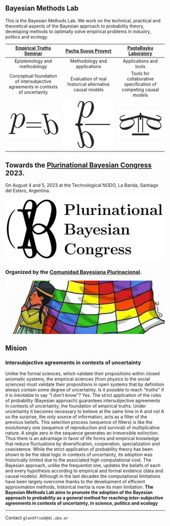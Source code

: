 ## Bayesian Methods Lab

This is the Bayesian Methods Lab.
We work on the technical, practical and theoretical aspects of the Bayesian approach to probability theory, developing methods to optimally solve empirical problems in industry, politics and ecology.

[Empirical Truths Seminar](https://MetodosBayesianos.github.io/seminario) |  [Pacha Suyus Proyect](https://MetodosBayesianos.github.io/apuestas) | [PaqtaRayku Laboratory](https://MetodosBayesianos.github.io/taller)
:-------------------------:|:-------------------------:|:-------------------------:
Epistemology and methodology | Methodology and applications | Applications and tools
Conceptual foundation of intersubjective agreements in contexts of uncertainty | Evaluation of real historical alternative causal models | Tools for collaborative specification of competing causal models
[![Comunidad](https://raw.githubusercontent.com/glandfried/images/master/logos/pEQb_400.png)](https://MetodosBayesianos.github.io/seminario) | [![Comunidad](https://raw.githubusercontent.com/glandfried/images/master/logos/blecha.png)](https://MetodosBayesianos.github.io/apuestas) | [![Comunidad](https://raw.githubusercontent.com/glandfried/images/master/logos/balanza_cerca.png)](https://MetodosBayesianos.github.io/taller)

## Towards the [**Plurinational Bayesian Congress**](https://bayesdelsur.com.ar/index_en.html) 2023.

On August 4 and 5, 2023 at the Technological NODO, La Banda, Santiago del Estero, Argentina.

[![Comunidad](https://raw.githubusercontent.com/glandfried/images/master/logos/PBC.png)](https://bayesdelsur.com.ar/index_en.html)

### Organized by the [**Comunidad Bayesiana Plurinacional**](https://bayesplurinacional.github.io/en/home).

![com](https://raw.githubusercontent.com/glandfried/images/master/whipalaNico.jpeg)

## Mision

### Intersubjective agreements in contexts of uncertainty

Unlike the formal sciences, which validate their propositions within closed axiomatic systems, the empirical sciences (from physics to the social sciences) must validate their propositions in open systems that by definition always contain some degree of uncertainty. Is it possible to reach "truths" if it is inevitable to say "I don't know"? Yes. The strict application of the rules of probability (Bayesian approach) guarantees intersubjective agreements in contexts of uncertainty, the foundation of empirical truths. Under uncertainty it becomes necessary to believe at the same time in A and not A so the surprise, the only source of information, acts as a filter of the previous beliefs. This selection process (sequence of filters) is like the evolutionary one (sequence of reproduction and survival) of multiplicative nature. A single zero in the sequence generates an irreversible extinction. Thus there is an advantage in favor of life forms and empirical knowledge that reduce fluctuations by diversification, cooperation, specialization and coexistence. While the strict application of probability theory has been shown to be the ideal logic in contexts of uncertainty, its adoption was historically limited due to the associated high computational cost. The Bayesian approach, unlike the frequentist one, updates the beliefs of each and every hypothesis according to empirical and formal evidence (data and causal models). Although in the last decades the computational limitations have been largely overcome thanks to the development of efficient approximation methods, historical inertia is now its main limitation. **The Bayesian Methods Lab aims to promote the adoption of the Bayesian approach to probability as a general method for reaching inter-subjective agreements in contexts of uncertainty, in science, politics and ecology**

---

Contact `glandfried@dc.uba.ar`
